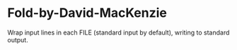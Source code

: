 # Fold-by-David-MacKenzie
Wrap input lines in each FILE (standard input by default), writing to standard output.
